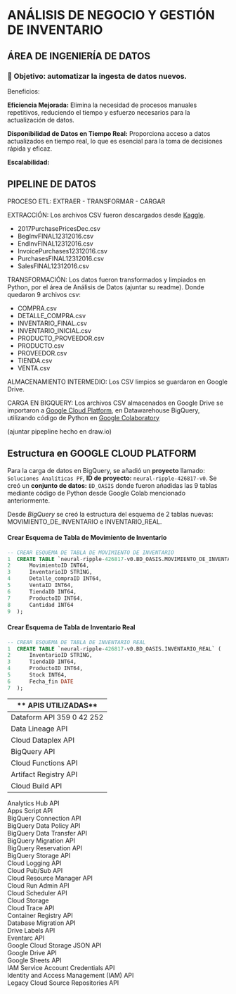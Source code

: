# ANÁLISIS DE NEGOCIO Y GESTIÓN DE INVENTARIO

## ÁREA DE INGENIERÍA DE DATOS

### 🎯 Objetivo: automatizar la ingesta de datos nuevos. 

Beneficios: 

**Eficiencia Mejorada:** Elimina la necesidad de procesos manuales repetitivos, reduciendo el tiempo y esfuerzo necesarios para la actualización de datos.

**Disponibilidad de Datos en Tiempo Real:** Proporciona acceso a datos actualizados en tiempo real, lo que es esencial para la toma de decisiones rápida y eficaz.

**Escalabilidad:** 





## PIPELINE DE DATOS

PROCESO ETL: EXTRAER - TRANSFORMAR - CARGAR

EXTRACCIÓN: Los archivos CSV fueron descargados desde [Kaggle](https://www.kaggle.com/datasets/bhanupratapbiswas/inventory-analysis-case-study). 
- 2017PurchasePricesDec.csv
- BegInvFINAL12312016.csv
- EndInvFINAL12312016.csv
- InvoicePurchases12312016.csv
- PurchasesFINAL12312016.csv
- SalesFINAL12312016.csv

TRANSFORMACIÓN: Los datos fueron transformados y limpiados en Python, por el área de Análisis de Datos (ajuntar su readme). Donde quedaron 9 archivos csv: 
- COMPRA.csv
- DETALLE_COMPRA.csv
- INVENTARIO_FINAL.csv
- INVENTARIO_INICIAL.csv
- PRODUCTO_PROVEEDOR.csv
- PRODUCTO.csv
- PROVEEDOR.csv
- TIENDA.csv
- VENTA.csv

ALMACENAMIENTO INTERMEDIO: Los CSV limpios se guardaron en Google Drive.

CARGA EN BIGQUERY: Los archivos CSV almacenados en Google Drive se importaron a [Google Cloud Platform](https://cloud.google.com/?_gl=1*6gcnrv*_up*MQ..&gclid=CjwKCAjw-O6zBhASEiwAOHeGxXc4YZx6SNH1EHwvQgGmacSJnslZSK8XEbOaI-IYDAFV-nnJz4emIxoCwYcQAvD_BwE&gclsrc=aw.ds&hl=es_419), en Datawarehouse BigQuery, utilizando código de Python en [Google Colaboratory](https://colab.research.google.com/drive/1j-HrMwga8oIaSLumfFZ1qPX-bo347MU1) 

(ajuntar pipepline hecho en draw.io) 


## Estructura en GOOGLE CLOUD PLATFORM

Para la carga de datos en BigQuery, se añadió un **proyecto** llamado: `Soluciones Analíticas PF`, **ID de proyecto:** `neural-ripple-426817-v0`. Se creó un **conjunto de datos:** `BD_OASIS` donde fueron añadidas las 9 tablas mediante código de Python desde Google Colab mencionado anteriormente.

Desde *BigQuery* se creó la estructura del esquema de 2 tablas nuevas: MOVIMIENTO_DE_INVENTARIO e INVENTARIO_REAL. 

#### Crear Esquema de Tabla de Movimiento de Inventario

```sql
-- CREAR ESQUEMA DE TABLA DE MOVIMIENTO DE INVENTARIO
1  CREATE TABLE `neural-ripple-426817-v0.BD_OASIS.MOVIMIENTO_DE_INVENTARIO` (
2      MovimientoID INT64,
3      InventarioID STRING,
4      Detalle_compraID INT64,
5      VentaID INT64,
6      TiendaID INT64,
7      ProductoID INT64,
8      Cantidad INT64
9  );
```

#### Crear Esquema de Tabla de Inventario Real

```sql
-- CREAR ESQUEMA DE TABLA DE INVENTARIO REAL
1  CREATE TABLE `neural-ripple-426817-v0.BD_OASIS.INVENTARIO_REAL` (
2      InventarioID STRING,
3      TiendaID INT64,
4      ProductoID INT64,
5      Stock INT64,
6      Fecha_fin DATE
7  );
```



|**    APIS UTILIZADAS**      |
| --------------------------- | 
|Dataform API	359	0	42	252	  |
|Data Lineage API	            |
|Cloud Dataplex API		        |
|BigQuery API	                |
|Cloud Functions API		      |
|Artifact Registry API		    |
|Cloud Build API		          |
Analytics Hub API					
Apps Script API					
BigQuery Connection API					
BigQuery Data Policy API					
BigQuery Data Transfer API					
BigQuery Migration API					
BigQuery Reservation API					
BigQuery Storage API					
Cloud Logging API					
Cloud Pub/Sub API					
Cloud Resource Manager API					
Cloud Run Admin API					
Cloud Scheduler API					
Cloud Storage					
Cloud Trace API					
Container Registry API					
Database Migration API					
Drive Labels API					
Eventarc API					
Google Cloud Storage JSON API					
Google Drive API					
Google Sheets API					
IAM Service Account Credentials API					
Identity and Access Management (IAM) API					
Legacy Cloud Source Repositories API
